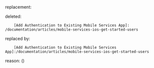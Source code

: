 replacement:

deleted:

		[Add Authentication to Existing Mobile Services App]: /documentation/articles/mobile-services-ios-get-started-users

replaced by:

		[Add Authentication to Existing Mobile Services App]:/documentation/articles/mobile-services-ios-get-started-users

reason: ()

